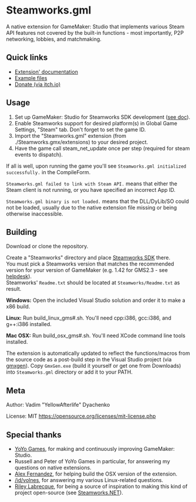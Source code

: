 # Steamworks.gml
A native extension for GameMaker: Studio that implements various Steam API features not covered by the built-in functions - most importantly, P2P networking, lobbies, and matchmaking.

## Quick links
* [Extension' documentation](https://yal.cc/r/17/steamworks-gml/)
* [Example files](https://yellowafterlife.itch.io/steamworks-gml-example)
* [Donate (via itch.io)](https://yellowafterlife.itch.io/steamworks-gml-example)

## Usage

1. Set up GameMaker: Studio for Steamworks SDK development ([see doc](http://help.yoyogames.com/hc/en-us/articles/216754138-Using-The-Steamworks-SDK-With-GameMaker-Studio)).
2. Enable Steamworks support for desired platform(s) in Global Game Settings, "Steam" tab. Don't forget to set the game ID.
3. Import the "Steamworks.gml" extension (from ./Steamworks.gmx/extensions) to your desired project.
4. Have the game call steam_net_update once per step (required for steam events to dispatch).

If all is well, upon running the game you'll see `Steamworks.gml initialized successfully.` in the CompileForm.

`Steamworks.gml failed to link with Steam API.` means that either the Steam client is not running, or you have specified an incorrect App ID.

`Steamworks.gml binary is not loaded.` means that the DLL/DyLib/SO could not be loaded, usually due to the native extension file missing or being otherwise inaccessible.

## Building

Download or clone the repository.

Create a "Steamworks" directory and place [Steamworks SDK](https://partner.steamgames.com/) there.  
You must pick a Steamworks version that matches the recommended version for your version of GameMaker (e.g. 1.42 for GMS2.3 - see [helpdesk](https://help.yoyogames.com/hc/en-us/articles/227860547-GMS2-Required-SDKs)).  
Steamworks' `Readme.txt` should be located at `Steamworks/Readme.txt` as result.

**Windows:** Open the included Visual Studio solution and order it to make a x86 build.

**Linux:** Run build_linux_gms#.sh. You'll need cpp:i386, gcc:i386, and g++:i386 installed.

**Mac OSX:** Run build_osx_gms#.sh. You'll need XCode command line tools installed.

The extension is automatically updated to reflect the functions/macros from the source code as a post-build step in the Visual Studio project (via [gmxgen](https://bitbucket.org/yal_cc/gmxgen)).
Copy `GmxGen.exe` (build it yourself or get one from Downloads) into `Steamworks.gml` directory or add it to your PATH.

## Meta
Author: Vadim "YellowAfterlife" Dyachenko

License: MIT https://opensource.org/licenses/mit-license.php

## Special thanks

* [YoYo Games](http://yoyogames.com/), for making and continuously improving GameMaker: Studio.
* Russell and Peter of YoYo Games in particular, for answering my questions on native extensions.
* [Alex Fernandez](https://twitter.com/alexfislegend), for helping build the OSX version of the extension.
* [/id/volnes](http://steamcommunity.com/id/volnes/), for answering my various Linux-related questions.
* [Riley Labrecque](https://github.com/rlabrecque), for being a source of inspiration to making this kind of project open-source (see [Steamworks.NET](https://github.com/rlabrecque/Steamworks.NET)).
